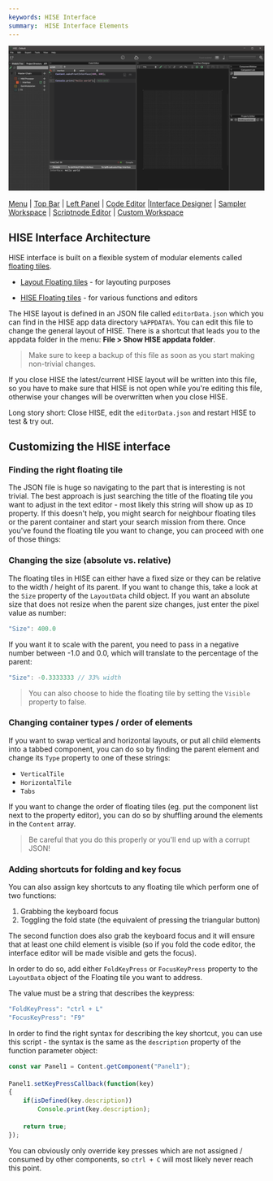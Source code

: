 ```yaml
---
keywords: HISE Interface
summary:  HISE Interface Elements
---
```


![Hise Interface 4.1](images/interface/interface_empty_4.png)

[Menu](/working-with-hise/menu-reference) | [Top Bar](/introduction/hise-interface/top-bar) | [Left Panel](/introduction/hise-interface/left-panel) | [Code Editor](/introduction/hise-interface/code-editor) |[Interface Designer](/introduction/hise-interface/interface-designer) | [Sampler Workspace](/introduction/hise-interface/sampler-workspace) | [Scriptnode Editor](/introduction/hise-interface/scriptnode-editor) | [Custom Workspace](/introduction/hise-interface/custom-workspace)


## HISE Interface Architecture

HISE interface is built on a flexible system of modular elements called [floating tiles]().

- [Layout Floating tiles](/ui-components/floating-tiles/layout) - for layouting purposes

- [HISE Floating tiles](/ui-components/floating-tiles/hise) - for various functions and editors

The HISE layout is defined in an JSON file called `editorData.json` which you can find in the HISE app data directory `%APPDATA%`. You can edit this file to change the general layout of HISE. There is a shortcut that leads you to the appdata folder in the menu: **File > Show HISE appdata folder**.

> Make sure to keep a backup of this file as soon as you start making non-trivial changes. 

If you close HISE the latest/current HISE layout will be written into this file, so you have to make sure that HISE is not open while you're editing this file, otherwise your changes will be overwritten when you close HISE. 

Long story short: Close HISE, edit the `editorData.json` and restart HISE to test & try out.

## Customizing the HISE interface

### Finding the right floating tile

The JSON file is huge so navigating to the part that is interesting is not trivial. The best approach is just searching the title of the floating tile you want to adjust in the text editor - most likely this string will show up as `ID` property. If this doesn't help, you might search for neighbour floating tiles or the parent container and start your search mission from there. Once you've found the floating tile you want to change, you can proceed with one of those things:

### Changing the size (absolute vs. relative)

The floating tiles in HISE can either have a fixed size or they can be relative to the width / height of its parent. If you want to change this, take a look at the `Size` property of the `LayoutData` child object. If you want an absolute size that does not resize when the parent size changes, just enter the pixel value as number: 

```javascript
"Size": 400.0
```

If you want it to scale with the parent, you need to pass in a negative number between -1.0 and 0.0, which will translate to the percentage of the parent:

```javascript
"Size": -0.3333333 // 33% width
``` 

> You can also choose to hide the floating tile by setting the `Visible` property to false.

### Changing container types / order of elements

If you want to swap vertical and horizontal layouts, or put all child elements into a tabbed component, you can do so by finding the parent element and change its `Type` property to one of these strings:

- `VerticalTile`
- `HorizontalTile`
- `Tabs`
 
If you want to change the order of floating tiles (eg. put the component list next to the property editor), you can do so by shuffling around the elements in the `Content` array. 

> Be careful that you do this properly or you'll end up with a corrupt JSON!

### Adding shortcuts for folding and key focus

You can also assign key shortcuts to any floating tile which perform one of two functions:

1. Grabbing the keyboard focus
2. Toggling the fold state (the equivalent of pressing the triangular button)

The second function does also grab the keyboard focus and it will ensure that at least one child element is visible (so if you fold the code editor, the interface editor will be made visible and gets the focus).

In order to do so, add either `FoldKeyPress` or `FocusKeyPress` property to the `LayoutData` object of the Floating tile you want to address.

The value must be a string that describes the keypress:

```javascript
"FoldKeyPress": "ctrl + L"
"FocusKeyPress": "F9"
```
 
In order to find the right syntax for describing the key shortcut, you can use this script - the syntax is the same as the `description` property of the function parameter object:

```javascript
const var Panel1 = Content.getComponent("Panel1");

Panel1.setKeyPressCallback(function(key)
{
	if(isDefined(key.description))
		Console.print(key.description);
		
	return true;
});
```

You can obviously only override key presses which are not assigned / consumed by other components, so `ctrl + C` will most likely never reach this point.
